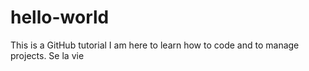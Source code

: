 # hello-world
This is a GitHub tutorial
I am here to learn how to code and to manage projects.
Se la vie
